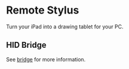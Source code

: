 # Remote Stylus

Turn your iPad into a drawing tablet for your PC.

## HID Bridge

See [bridge](bridge/README.md) for more information.
